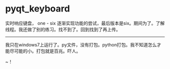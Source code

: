 # pyqt_keyboard
实时响应键盘，
one - six 逐渐实现功能的尝试，最后版本是six。期间为了。了解线程。我还做了别的练习。找不到了。回到找到了再上传。

--------------

我只在windows7上运行了。py文件，没有打包。python打包。我不知道怎么才能尽可能的小。打包就是百兆。吓人。

~！

